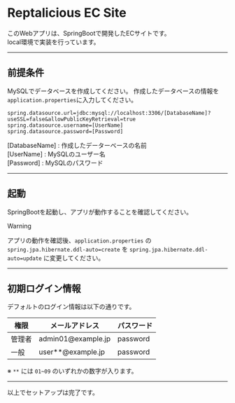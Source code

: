 # Reptalicious EC Site

このWebアプリは、SpringBootで開発したECサイトです。  
local環境で実装を行っています。

---

## 前提条件
MySQLでデータベースを作成してください。
作成したデータベースの情報を`application.properties`に入力してください。

```properties
spring.datasource.url=jdbc:mysql://localhost:3306/[DatabaseName]?useSSL=false&allowPublicKeyRetrieval=true
spring.datasource.username=[UserName]
spring.datasource.password=[Password]
```
[DatabaseName] : 作成したデーターベースの名前  
[UserName] : MySQLのユーザー名  
[Password] : MySQLのパスワード  

---

## 起動
SpringBootを起動し、アプリが動作することを確認してください。

> [!WARNING]  
> アプリの動作を確認後、`application.properties` の   
> `spring.jpa.hibernate.ddl-auto=create` を `spring.jpa.hibernate.ddl-auto=update` に変更してください。
> 
---

## 初期ログイン情報

デフォルトのログイン情報は以下の通りです。

| 権限  | メールアドレス                       | パスワード  |
|------|-------------------------------|-----------|
| 管理者 | <foo>admin01</foo>@example.jp | password  |
| 一般   | <foo>user**</foo>@example.jp  | password  |

※ `**` には `01~09` のいずれかの数字が入ります。

---

以上でセットアップは完了です。

